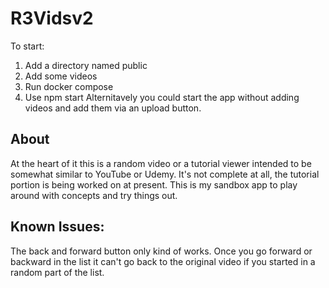 # R3Vidsv2
To start:
1. Add a directory named public
2. Add some videos
3. Run docker compose
4. Use npm start
Alternitavely you could start the app without adding videos and add them via an upload button.

## About
At the heart of it this is a random video or a tutorial viewer intended to be somewhat similar to YouTube or Udemy. It's not complete at all, the tutorial portion is being worked on at present.  This is my sandbox app to play around with concepts and try things out.  

## Known Issues:
The back and forward button only kind of works. Once you go forward or backward in the list it can't go back to the original video if you started in a random part of the list. 
